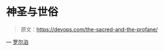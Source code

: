 # 神圣与世俗

> 原文：<https://devops.com/the-sacred-and-the-profane/>

— [罗尔泊](https://devops.com/author/breselman/)